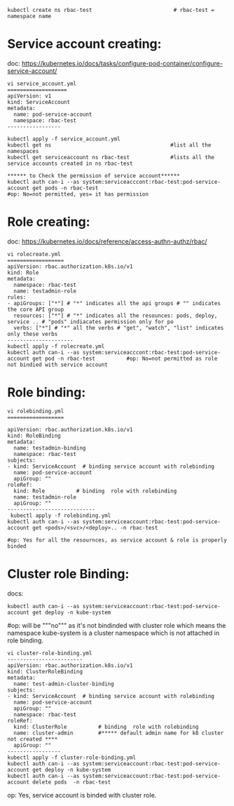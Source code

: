 ```
kubectl create ns rbac-test                          # rbac-test = namespace name
```
Service account creating:  
=======================
doc: https://kubernetes.io/docs/tasks/configure-pod-container/configure-service-account/  
```
vi service_account.yml
===================
apiVersion: v1
kind: ServiceAccount
metadata:
  name: pod-service-account
  namespace: rbac-test
-----------------

kubectl apply -f service_account.yml
kubectl get ns                                      #list all the namespaces
kubectl get serviceaccount ns rbac-test             #lists all the service accounts created in ns rbac-test

****** to Check the permission of service account******
kubectl auth can-i --as system:serviceacccont:rbac-test:pod-service-account get pods -n rbac-test
#op: No=not permitted, yes= it has permission

```

Role creating:  
==========
doc: https://kubernetes.io/docs/reference/access-authn-authz/rbac/
```
vi rolecreate.yml
==================
apiVersion: rbac.authorization.k8s.io/v1
kind: Role
metadata:
  namespace: rbac-test
  name: testadmin-role
rules:
- apiGroups: ["*"] # "*" indicates all the api groups # "" indicates the core API group
  resources: ["*"] # "*" indicates all the resounces: pods, deploy, service .. # "pods" indiacates permission only for po 
  verbs: ["*"] # "*" all the verbs # "get", "watch", "list" indicates only these verbs
---------------------
kubectl apply -f rolecreate.yml
kubectl auth can-i --as system:serviceacccont:rbac-test:pod-service-account get pod -n rbac-test          #op: No=not permitted as role not bindied with service account 
```
Role binding:  
===========
```
vi rolebinding.yml
==================

apiVersion: rbac.authorization.k8s.io/v1
kind: RoleBinding
metadata:
  name: testadmin-binding
  namespace: rbac-test
subjects:
- kind: ServiceAccount  # binding service account with rolebinding 
  name: pod-service-account
  apiGroup: ""
roleRef:
  kind: Role          # binding  role with rolebinding 
  name: testadmin-role
  apiGroup: ""
----------------------------
 kubectl apply -f rolebinding.yml
kubectl auth can-i --as system:serviceaccount:rbac-test:pod-service-account get <pods>/<svc>/<deploy>.. -n rbac-test

#op: Yes for all the resournces, as service account & role is properly binded

```

Cluster role Binding:  
=================
docs: 
```
kubectl auth can-i --as system:serviceaccount:rbac-test:pod-service-account get deploy -n kube-system
```
#op: will be """no""" as it's not bindinded with cluster role which means the namespace kube-system is a cluster namespace which is not attached in role binding.
```
vi cluster-role-binding.yml
------------------------
apiVersion: rbac.authorization.k8s.io/v1
kind: ClusterRoleBinding
metadata:
  name: test-admin-cluster-binding
subjects:
- kind: ServiceAccount  # binding service account with rolebinding 
  name: pod-service-account
  apiGroup: ""
  namespace: rbac-test
roleRef:
  kind: ClusterRole          # binding  role with rolebinding 
  name: cluster-admin        #***** default admin name for k8 cluster not created ****
  apiGroup: ""
-----------------
kubectl apply -f cluster-role-binding.yml
kubectl auth can-i --as system:serviceaccount:rbac-test:pod-service-account get deploy -n kube-system
kubectl auth can-i --as system:serviceaccount:rbac-test:pod-service-account delete pods  -n rbac-test
```
op: Yes, service account is binded with cluster role. 
